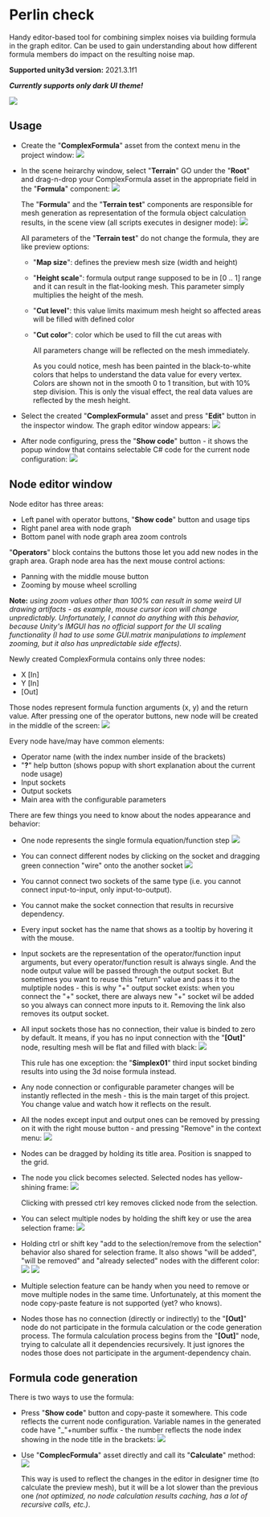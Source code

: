 # Perlin check

Handy editor-based tool for combining simplex noises via building formula in the graph editor.
Can be used to gain understanding about how different formula members do impact on the resulting noise map.

**Supported unity3d version:** 2021.3.1f1

***Currently supports only dark UI theme!***

![](Docs/img2.png?raw=true"")

## Usage
- Create the "**ComplexFormula**" asset from the context menu in the project window:
  ![](Docs/img3.png?raw=true"")

- In the scene heirarchy window, select "**Terrain**" GO under the "**Root**" and drag-n-drop your ComplexFormula asset in the appropriate field in the "**Formula**" component:
  ![](Docs/img4.png?raw=true"")

    The "**Formula**" and the "**Terrain test**" components are responsible for mesh generation as representation of the formula object calculation results, in the scene view (all scripts executes in designer mode):
  ![](Docs/img5.png?raw=true"")

    All parameters of the "**Terrain test**" do not change the formula, they are like preview options:
  * "**Map size**": defines the preview mesh size (width and height)
  * "**Height scale**": formula output range supposed to be in [0 .. 1] range and it can result in the flat-looking mesh. This parameter simply multiplies the height of the mesh.
  * "**Cut level**": this value limits maximum mesh height so affected areas will be filled with defined color
  * "**Cut color**": color which be used to fill the cut areas with

    All parameters change will be reflected on the mesh immediately.

    As you could notice, mesh has been painted in the black-to-white colors that helps to understand the data value for every vertex. Colors are shown not in the smooth 0 to 1 transition, but
      with 10% step division. This is only the visual effect, the real data values are reflected by the mesh height.

- Select the created "**ComplexFormula**" asset and press "**Edit**" button in the inspector window. The graph editor window appears: ![](Docs/img6.png?raw=true"")
- After node configuring, press the "**Show code**" button - it shows the popup window that contains selectable C# code for the current node configuration: ![](Docs/img11.png?raw=true"")

## Node editor window
  Node editor has three areas:
  - Left panel with operator buttons, "**Show code**" button and usage tips
  - Right panel area with node graph
  - Bottom panel with node graph area zoom controls

  "**Operators**" block contains the buttons those let you add new nodes in the graph area.
  Graph node area has the next mouse control actions:
  - Panning with the middle mouse button
  - Zooming by mouse wheel scrolling

**Note:** *using zoom values other than 100% can result in some weird UI drawing artifacts - as example, mouse cursor icon will change unpredictably. Unfortunately, I cannot do anything with this 
  behavior, because Unity's IMGUI has no official support for the UI scaling functionality (I had to use some GUI.matrix manipulations to implement zooming, but it also has unpredictable side effects).*

  Newly created ComplexFormula contains only three nodes:
  * X [In]
  * Y [In]
  * [Out]

  Those nodes represent formula function arguments (x, y) and the return value.
  After pressing one of the operator buttons, new node will be created in the middle of the screen: ![](Docs/img7.png?raw=true"")

  Every node have/may have common elements:
  - Operator name (with the index number inside of the brackets)
  - "**?**" help button (shows popup with short explanation about the current node usage)
  - Input sockets
  - Output sockets
  - Main area with the configurable parameters

  There are few things you need to know about the nodes appearance and behavior:
  - One node represents the single formula equation/function step ![](Docs/img8.png?raw=true"")
  - You can connect different nodes by clicking on the socket and dragging green connection "wire" onto the another socket ![](Docs/img9.png?raw=true"")
  - You cannot connect two sockets of the same type (i.e. you cannot connect input-to-input, only input-to-output).
  - You cannot make the socket connection that results in recursive dependency.
  - Every input socket has the name that shows as a tooltip by hovering it with the mouse.
  - Input sockets are the representation of the operator/function input arguments, but every operator/function result is always single. And the node output value will be 
    passed through the output socket. But sometimes you want to reuse this "return" value and pass it to the mulptiple nodes - this is why "+" output socket 
    exists: when you connect the "+" socket, there are always new "+" socket wil be added so you always can connect more inputs to it. Removing the link also removes its output socket.
  - All input sockets those has no connection, their value is binded to zero by default. It means, if you has no input connection with the "**[Out]**" node, 
    resulting mesh will be flat and filled with black: ![](Docs/img10.png?raw=true"")

    This rule has one exception: the "**Simplex01**" third input socket binding results into using the 3d noise formula instead.
  - Any node connection or configurable parameter changes will be instantly reflected in the mesh - this is the main target of this project. You 
      change value and watch how it reflects on the result.
  - All the nodes except input and output ones can be removed by pressing on it with the right mouse button - and pressing "Remove" in the context menu: ![](Docs/img12.png?raw=true"")
  - Nodes can be dragged by holding its title area. Position is snapped to the grid.
  - The node you click becomes selected. Selected nodes has yellow-shining frame: ![](Docs/img13.png?raw=true"")

      Clicking with pressed ctrl key removes clicked node from the selection.
  - You can select multiple nodes by holding the shift key or use the area selection frame: ![](Docs/img14.png?raw=true"")

  - Holding ctrl or shift key "add to the selection/remove from the selection" behavior also shared for selection frame. It also shows 
      "will be added", "will be removed" and "already selected" nodes with the different color: ![](Docs/img15.png?raw=true"") ![](Docs/img16.png?raw=true"")
  - Multiple selection feature can be handy when you need to remove or move multiple nodes in the same time. Unfortunately, at this moment the node copy-paste feature is not supported (yet? who knows).
  - Nodes those has no connection (directly or indirectly) to the "**[Out]**" node do not participate in the formula calculation or the code generation process. The 
      formula calculation process begins from the "**[Out]**" node, trying to calculate all it dependencies recursively. It just ignores the nodes those does not participate in the argument-dependency chain.

## Formula code generation
  There is two ways to use the formula:
  - Press "**Show code**" button and copy-paste it somewhere. This code reflects the current node configuration. Variable names in the generated code have "_"+number suffix - the number reflects the
      node index showing in the node title in the brackets: ![](Docs/img17.png?raw=true"")
  - Use "**ComplecFormula**" asset directly and call its "**Calculate**" method: ![](Docs/img18.png?raw=true"")

    This way is used to reflect the changes in the editor in designer time (to calculate the preview mesh), but it will be a lot slower than the previous one *(not optimized, no node calculation results caching, has a lot of recursive calls, etc.)*.


